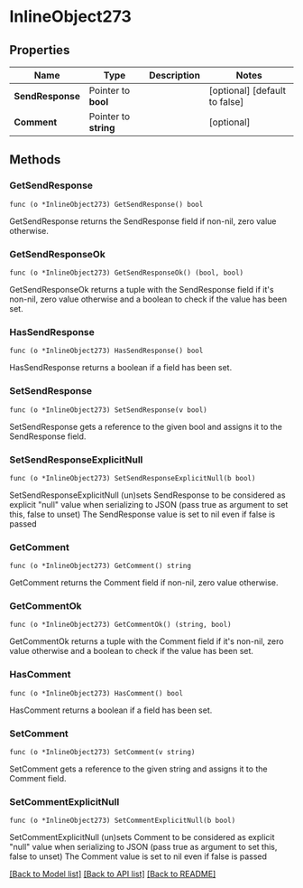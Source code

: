 # InlineObject273

## Properties

Name | Type | Description | Notes
------------ | ------------- | ------------- | -------------
**SendResponse** | Pointer to **bool** |  | [optional] [default to false]
**Comment** | Pointer to **string** |  | [optional] 

## Methods

### GetSendResponse

`func (o *InlineObject273) GetSendResponse() bool`

GetSendResponse returns the SendResponse field if non-nil, zero value otherwise.

### GetSendResponseOk

`func (o *InlineObject273) GetSendResponseOk() (bool, bool)`

GetSendResponseOk returns a tuple with the SendResponse field if it's non-nil, zero value otherwise
and a boolean to check if the value has been set.

### HasSendResponse

`func (o *InlineObject273) HasSendResponse() bool`

HasSendResponse returns a boolean if a field has been set.

### SetSendResponse

`func (o *InlineObject273) SetSendResponse(v bool)`

SetSendResponse gets a reference to the given bool and assigns it to the SendResponse field.

### SetSendResponseExplicitNull

`func (o *InlineObject273) SetSendResponseExplicitNull(b bool)`

SetSendResponseExplicitNull (un)sets SendResponse to be considered as explicit "null" value
when serializing to JSON (pass true as argument to set this, false to unset)
The SendResponse value is set to nil even if false is passed
### GetComment

`func (o *InlineObject273) GetComment() string`

GetComment returns the Comment field if non-nil, zero value otherwise.

### GetCommentOk

`func (o *InlineObject273) GetCommentOk() (string, bool)`

GetCommentOk returns a tuple with the Comment field if it's non-nil, zero value otherwise
and a boolean to check if the value has been set.

### HasComment

`func (o *InlineObject273) HasComment() bool`

HasComment returns a boolean if a field has been set.

### SetComment

`func (o *InlineObject273) SetComment(v string)`

SetComment gets a reference to the given string and assigns it to the Comment field.

### SetCommentExplicitNull

`func (o *InlineObject273) SetCommentExplicitNull(b bool)`

SetCommentExplicitNull (un)sets Comment to be considered as explicit "null" value
when serializing to JSON (pass true as argument to set this, false to unset)
The Comment value is set to nil even if false is passed

[[Back to Model list]](../README.md#documentation-for-models) [[Back to API list]](../README.md#documentation-for-api-endpoints) [[Back to README]](../README.md)


